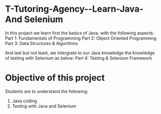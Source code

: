 # T-Tutoring-Agency--Learn-Java-And Selenium

In this project we learn first the basics of Java, with the following aspects:
  Part 1: Fundamentals of Programming
  Part 2: Object Oriented Programming
  Part 3: Data Structures & Algorithms
  
 And last but not least, we intergrate to our Java knowledge the knowledge of testing with Selenium as below:
  Part 4: Testing & Selenium Framework

# Objective of this project

Students are to understand the following:
  1. Java coding
  2. Testing with Java and Selenium
